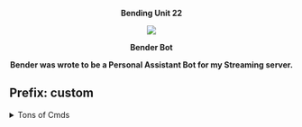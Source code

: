 <p align="center">
<strong>Bending Unit 22</strong>
</p>

<p align="center">
<img src="https://gyazo.com/8cbdc340227eacfa3375294d5944d551.png)" /></a>   
</p>

<p align="center">
<strong>Bender Bot</strong>
</p>

<p align="center">
<strong>Bender was wrote to be a Personal Assistant Bot for my Streaming server.</strong>
</p>

<h2>Prefix: custom</h2>

 
<details>
  <summary>Tons of Cmds</summary>
  <p align="center">
<ul>• Admin</br>
• Moderation</br>
• Economy</br>
• Banking</br>
• Store</br>
• Inventory</br>
• Leveling system</br>
• Activity Rewards</br>
&</br>
• More</ul>
  </p>
</details>

